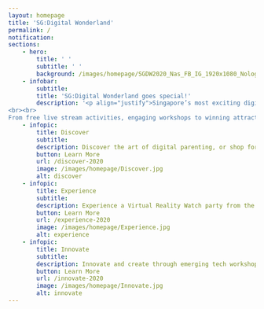 ```yaml
---
layout: homepage
title: 'SG:Digital Wonderland'
permalink: /
notification: 
sections:
    - hero:
        title: ' '
        subtitle: ' '
        background: /images/homepage/SGDW2020_Nas_FB_IG_1920x1080_Nologos.jpg
    - infobar:
        subtitle:
        title: 'SG:Digital Wonderland goes special!'
        description: '<p align="justify">Singapore’s most exciting digital festival is back! Join us for an amazing weekend of fun tech experiences at this  special edition where you can gather your family and friends and take part in interactive activities to experience various exciting technologies and learn how they can enhance the way we live, learn and play!  
<br><br>
From free live stream activities, engaging workshops to winning attractive prizes, there is something for everyone. Come Discover, Experience, Innovate with SG:Digital Wonderland Special Edition on <b>28 and 29 November 2020.</b></p>'
    - infopic:
        title: Discover
        subtitle:
        description: Discover the art of digital parenting, or shop for the latest tech products that can help you in your everyday lives.
        button: Learn More
        url: /discover-2020
        image: /images/homepage/Discover.jpg
        alt: discover
    - infopic:
        title: Experience
        subtitle:
        description: Experience a Virtual Reality Watch party from the comfort of your homes and cheer on your favourite eSports team.
        button: Learn More
        url: /experience-2020
        image: /images/homepage/Experience.jpg
        alt: experience
    - infopic:
        title: Innovate
        subtitle:
        description: Innovate and create through emerging tech workshops or get creative and join a digital storytelling contest.
        button: Learn More
        url: /innovate-2020
        image: /images/homepage/Innovate.jpg
        alt: innovate
---
```



<!-- Type your notification here - the notification bar will not appear if this is empty. For other changes, refer to _data/homepage.yml to edit the homepage -->

